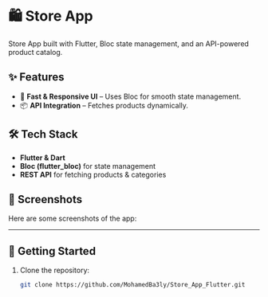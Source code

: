 # 🛍️ Store App

Store App built with Flutter, Bloc state management, and an API-powered product catalog.

## ✨ Features
- 🚀 **Fast & Responsive UI** – Uses Bloc for smooth state management.
- 📦 **API Integration** – Fetches products dynamically.

## 🛠️ Tech Stack
- **Flutter & Dart**
- **Bloc (flutter_bloc)** for state management
- **REST API** for fetching products & categories

## 📸 Screenshots
Here are some screenshots of the app:

---

## 🚀 Getting Started
1. Clone the repository:
   ```sh
   git clone https://github.com/MohamedBa3ly/Store_App_Flutter.git

